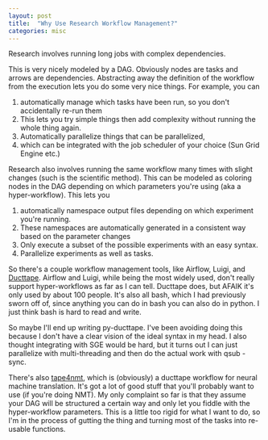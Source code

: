 ```yaml
---
layout: post
title:  "Why Use Research Workflow Management?"
categories: misc
---
```


Research involves running long jobs with complex dependencies.

This is very nicely modeled by a DAG. Obviously nodes are tasks and arrows are
dependencies. Abstracting away the definition of the workflow from the execution
lets you do some very nice things. For example, you can

1. automatically manage which tasks have been run, so you don't accidentally
   re-run them
2. This lets you try simple things then add complexity without running the whole
   thing again.
3. Automatically parallelize things that can be parallelized,
4. which can be integrated with the job scheduler of your choice (Sun Grid
   Engine etc.)

Research also involves running the same workflow many times with slight changes
(such is the scientific method). This can be modeled as coloring nodes in the
DAG depending on which parameters you're using (aka a hyper-workflow). This lets
you

1. automatically namespace output files depending on which experiment you're
   running.
2. These namespaces are automatically generated in a consistent way based on the
   parameter changes
3. Only execute a subset of the possible experiments with an easy syntax.
4. Parallelize experiments as well as tasks.

So there's a couple workflow management tools, like Airflow, Luigi, and
[Ducttape](https://github.com/jhclark/ducttape). Airflow and Luigi, while being the most widely used, don't really
support hyper-workflows as far as I can tell. Ducttape does, but AFAIK it's only
used by about 100 people. It's also all bash, which I had previously sworn off
of, since anything you can do in bash you can also do in python. I just think
bash is hard to read and write.

So maybe I'll end up writing py-ducttape. I've been avoiding doing this because
I don't have a clear vision of the ideal syntax in my head. I also thought
integrating with SGE would be hard, but it turns out I can just parallelize with
multi-threading and then do the actual work with qsub -sync.

There's also [tape4nmt](https://github.com/shuoyangd/tape4nmt), which is (obviously) a ducttape workflow for neural
machine translation. It's got a lot of good stuff that you'll probably want to
use (if you're doing NMT). My only complaint so far is that they assume your DAG
will be structured a certain way and only let you fiddle with the hyper-workflow
parameters. This is a little too rigid for what I want to do, so I'm in the
process of gutting the thing and turning most of the tasks into re-usable
functions.

